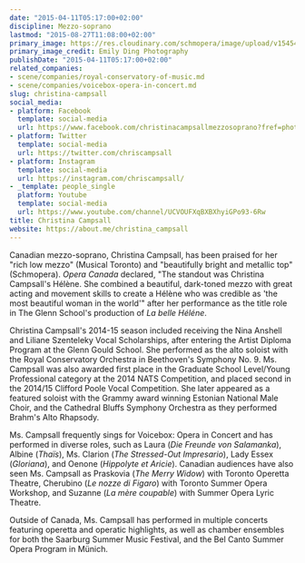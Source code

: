 ```yaml
---
date: "2015-04-11T05:17:00+02:00"
discipline: Mezzo-soprano
lastmod: "2015-08-27T11:08:00+02:00"
primary_image: https://res.cloudinary.com/schmopera/image/upload/v1545409169/media/webhook-uploads/1440612467652/ChristinaCampsall-pc-EmilyDing.jpg.jpg
primary_image_credit: Emily Ding Photography
publishDate: "2015-04-11T05:17:00+02:00"
related_companies:
- scene/companies/royal-conservatory-of-music.md
- scene/companies/voicebox-opera-in-concert.md
slug: christina-campsall
social_media:
- platform: Facebook
  template: social-media
  url: https://www.facebook.com/christinacampsallmezzosoprano?fref=photo
- platform: Twitter
  template: social-media
  url: https://twitter.com/chriscampsall
- platform: Instagram
  template: social-media
  url: https://instagram.com/chriscampsall/
- _template: people_single
  platform: Youtube
  template: social-media
  url: https://www.youtube.com/channel/UCVOUFXqBXBXhyiGPo93-6Rw
title: Christina Campsall
website: https://about.me/christina_campsall
---
```


Canadian mezzo-soprano, Christina Campsall, has been praised for her "rich low mezzo" (Musical Toronto) and "beautifully bright and metallic top" (Schmopera). *Opera Canada* declared, "The standout was Christina Campsall's Hélène. She combined a beautiful, dark-toned mezzo with great acting and movement skills to create a Hélène who was credible as 'the most beautiful woman in the world'" after her performance as the title role in The Glenn School's production of *La belle Héléne*.

Christina Campsall's 2014-15 season included receiving the Nina Anshell and Liliane Szenteleky Vocal Scholarships, after entering the Artist Diploma Program at the Glenn Gould School. She performed as the alto soloist with the Royal Conservatory Orchestra in Beethoven's Symphony No. 9. Ms. Campsall was also awarded first place in the Graduate School Level/Young Professional category at the 2014 NATS Competition, and placed second in the 2014/15 Clifford Poole Vocal Competition. She later appeared as a featured soloist with the Grammy award winning Estonian National Male Choir, and the Cathedral Bluffs Symphony Orchestra as they performed Brahm's Alto Rhapsody.

Ms. Campsall frequently sings for Voicebox: Opera in Concert and has performed in diverse roles, such as Laura (*Die Freunde von Salamanka*), Albine (*Thaïs*), Ms. Clarion (*The Stressed-Out Impresario*), Lady Essex (*Gloriana*), and Oenone (*Hippolyte et Aricie*). Canadian audiences have also seen Ms. Campsall as Praskovia (*The Merry Widow*) with Toronto Operetta Theatre, Cherubino (*Le nozze di Figaro*) with Toronto Summer Opera Workshop, and Suzanne (*La mère coupable*) with Summer Opera Lyric Theatre.

Outside of Canada, Ms. Campsall has performed in multiple concerts featuring operetta and operatic highlights, as well as chamber ensembles for both the Saarburg Summer Music Festival, and the Bel Canto Summer Opera Program in Münich.
